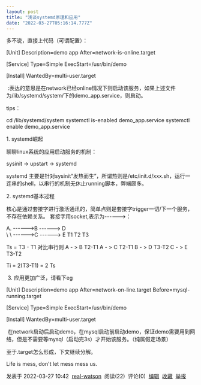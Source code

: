 ```yaml
---
layout: post
title: "浅谈systemd原理和应用"
date: "2022-03-27T05:16:14.777Z"
---
```

多不说，直接上代码（可谓配置）：

\[Unit\]
Description=demo app
After=network-is-online.target

\[Service\]
Type=Simple
ExecStart=/usr/bin/demo

\[Install\]
WantedBy=multi-user.target

 :表达的意思是在network已经online情况下则启动该服务，如果上述文件为/lib/systemd/system/下的demo\_app.service，则启动。

tips：

cd /lib/systemd/system
systemctl is-enabled demo\_app.service
systemctl enable demo\_app.service

1\. systemd崛起

聊聊linux系统的应用启动服务的机制：

sysinit -> upstart -> systemd

systemd 主要是针对sysinit“发热而生”，所谓热则是/etc/init.d/xxx.sh，运行一连串的shell，以串行的机制无休止running脚本，弊端颇多。

2\. systemd基本过程

核心是通过套接字进行激活通讯的，简单点则是套接字trigger一切/下一个服务，不存在依赖关系。
套接字用socket,表示为------>：

A.  ------>B ------> D  
  \\
   \\
    ------>C ------> E
T1         T2       T3

Ts = T3 - T1
对比串行则
A - > B T2-T1 
A - > C T2-T1
B - > D T3-T2
C - > E T3-T2

Ti = 2(T3-T1) = 2 Ts 

 3. 应用更加广泛，请看下eg

\[Unit\]
Description=demo app
After=network-on-line.target
Before=mysql-running.target


\[Service\]
Type=Simple
ExecStart=/usr/bin/demo

\[Install\]
WantedBy=multi-user.target

 在network启动后启动demo，在mysql启动前启动demo，保证demo需要用到网络，但是不需要等mysql（启动完3s）才开始该服务。（纯属假定场景）

至于.target怎么形成，下文继续分解。

Life is mess, don't let mess mess us.

发表于 2022-03-27 10:42  [real-watson](https://www.cnblogs.com/real-watson/)  阅读(22)  评论(0)  [编辑](https://i.cnblogs.com/EditPosts.aspx?postid=16062120)  [收藏](javascript:void(0))  [举报](javascript:void(0))